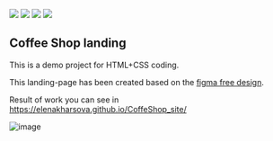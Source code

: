<img src="https://img.shields.io/badge/HTML-blue"> <img src="https://img.shields.io/badge/CSS-blue">
<img src="https://img.shields.io/badge/figma-green"> <img src="https://img.shields.io/badge/design-green">

## Coffee Shop landing

This is a demo project for HTML+CSS coding.

This landing-page has been created based on the [figma free design](https://www.figma.com/file/Tu7fReRjjpaBezcc5EXQJl/%D0%BA%D0%BE%D1%84%D0%B5?node-id=0-1&t=NNMJF8ziCqFTuYb0-0).

Result of work you can see in https://elenakharsova.github.io/CoffeShop_site/

![image](https://github.com/ElenaKharsova/CoffeShop_site/assets/96537658/aff35500-9ca1-475d-b2e1-0ec15a759fc2)
